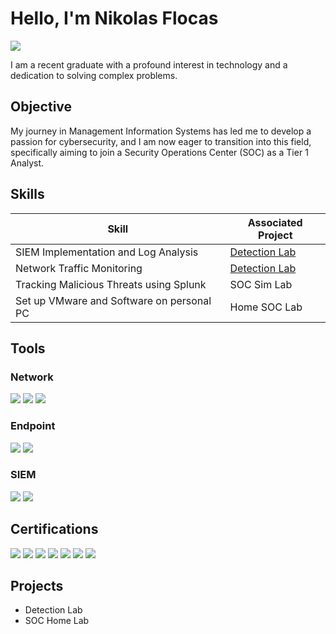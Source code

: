 # Hello, I'm Nikolas Flocas
<a href="https://linkedin.com/in/nikoflocas1"><img src="https://img.shields.io/badge/-LinkedIn-0072b1?&style=for-the-badge&logo=linkedin&logoColor=white" /></a>



I am a recent graduate with a profound interest in technology and a dedication to solving complex problems.

## Objective

My journey in Management Information Systems has led me to develop a passion for cybersecurity, and I am now eager to transition into this field, specifically aiming to join a Security Operations Center (SOC) as a Tier 1 Analyst.

## Skills


| Skill                                         | Associated Project         |
|-----------------------------------------------|----------------------------|
| SIEM Implementation and Log Analysis          | <a href="https://google.com">Detection Lab</a>|
| Network Traffic Monitoring | <a href="https://google.com">Detection Lab</a>|
| Tracking Malicious Threats using Splunk    | SOC Sim Lab|
| Set up VMware and Software on personal PC                             | Home SOC Lab


## Tools


### Network
<div>
    <img src="https://img.shields.io/badge/-Wireshark-1679A7?&style=for-the-badge&logo=Wireshark&logoColor=white" />
    <img src="https://img.shields.io/badge/-Suricata-EF3B2D?&style=for-the-badge&logo=Suricata&logoColor=white" />
    <img src="https://img.shields.io/badge/-Zeek-777BB4?&style=for-the-badge&logo=Zeek&logoColor=white" />
</div>

### Endpoint
<div>
    <img src="https://img.shields.io/badge/-Microsoft_Defender_for_Endpoint-00A4EF?&style=for-the-badge&logo=Microsoft&logoColor=white" />
    <img src="https://img.shields.io/badge/-Velociraptor-4B275F?&style=for-the-badge&logo=Velociraptor&logoColor=white" />
</div>

### SIEM
<div>
    <img src="https://img.shields.io/badge/-Microsoft_Sentinel-0078D4?&style=for-the-badge&logo=Microsoft&logoColor=white" />
    <img src="https://img.shields.io/badge/-Splunk-000000?&style=for-the-badge&logo=Splunk&logoColor=white" />

</div>

## Certifications
<img src="https://img.shields.io/badge/AWS%20Certified-232F3E?style=for-the-badge&logo=amazonaws&logoColor=white" />
</div>
<img src="https://img.shields.io/badge/Fortinet%20Administrator%20Certified-EE3124?style=for-the-badge&logo=fortinet&logoColor=white" />
<img src="https://img.shields.io/badge/Fortinet%20Operator%20Certified-EE3124?style=for-the-badge&logo=fortinet&logoColor=white" />
<img src="https://img.shields.io/badge/Cisco%20CyberOps%20Certified-1BA0D7?style=for-the-badge&logo=cisco&logoColor=white" />
<img src="https://img.shields.io/badge/Microsoft%20Technical%20Support%20Certified-0078D4?style=for-the-badge&logo=microsoft&logoColor=white" />
<img src="https://img.shields.io/badge/Cisco%20Cyber%20Threat%20Management%20Certified-1BA0D7?style=for-the-badge&logo=cisco&logoColor=white" />
<img src="https://img.shields.io/badge/Fortinet%20Certified%20Associate%20Cybersecurity-EE3124?style=for-the-badge&logo=fortinet&logoColor=white" />




## Projects
- Detection Lab
- SOC Home Lab 
